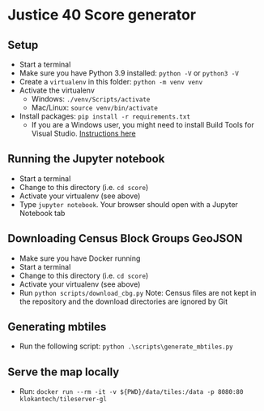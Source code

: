 # Justice 40 Score generator

## Setup

- Start a terminal
- Make sure you have Python 3.9 installed: `python -V` or `python3 -V`
- Create a `virtualenv` in this folder: `python -m venv venv`
- Activate the virtualenv
  - Windows: `./venv/Scripts/activate`
  - Mac/Linux: `source venv/bin/activate`
- Install packages: `pip install -r requirements.txt`
  - If you are a Windows user, you might need to install Build Tools for Visual Studio. [Instructions here](https://stackoverflow.com/a/54136652)

## Running the Jupyter notebook

- Start a terminal
- Change to this directory (i.e. `cd score`)
- Activate your virtualenv (see above)
- Type `jupyter notebook`. Your browser should open with a Jupyter Notebook tab

## Downloading Census Block Groups GeoJSON

- Make sure you have Docker running
- Start a terminal
- Change to this directory (i.e. `cd score`)
- Activate your virtualenv (see above)
- Run `python scripts/download_cbg.py`
  Note: Census files are not kept in the repository and the download directories are ignored by Git

## Generating mbtiles

- Run the following script: `python .\scripts\generate_mbtiles.py`

## Serve the map locally

- Run: `docker run --rm -it -v ${PWD}/data/tiles:/data -p 8080:80 klokantech/tileserver-gl`
